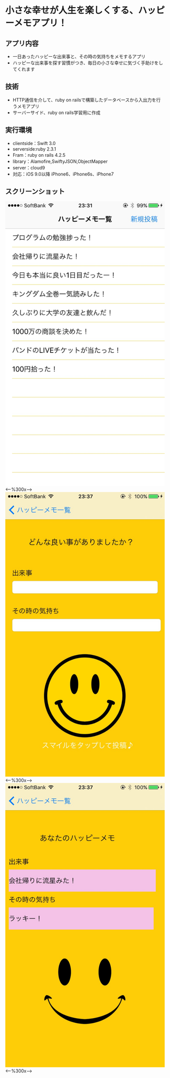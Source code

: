 # 小さな幸せが人生を楽しくする、ハッピーメモアプリ！

## アプリ内容
* 一日あったハッピーな出来事と、その時の気持ちをメモするアプリ
* ハッピーな出来事を探す習慣がつき、毎日の小さな幸せに気づく手助けをしてくれます

## 技術
* HTTP通信を介して、ruby on railsで構築したデータベースから入出力を行うメモアプリ
* サーバーサイド、ruby on rails学習用に作成

## 実行環境
* clientside：Swift 3.0
* serverside:ruby 2.3.1
* Fram：ruby on rails 4.2.5
* library：Alamofire,SwiftyJSON,ObjectMapper
* server：cloud9
* 対応：iOS 9.0以降 iPhone6、iPhone6s、iPhone7


## スクリーンショット
![一覧画面](docs/image03.png)<--%300x-->
![投稿画面](docs/image02.png)<--%300x-->
![詳細画面](docs/image01.png)<--%300x-->
